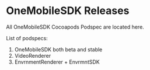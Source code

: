 # OneMobileSDK Releases 



All OneMobileSDK Cocoapods Podspec are located here.

List of podspecs:
1. OneMobileSDK both beta and stable
2. VideoRenderer
3. EnvrnmentRenderer + EnvrmntSDK
